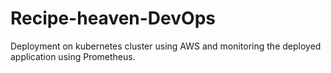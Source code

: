 # Recipe-heaven-DevOps
Deployment on kubernetes cluster using AWS and monitoring the deployed application using Prometheus.
